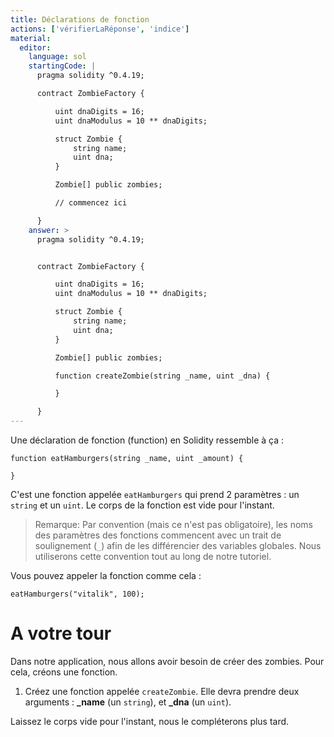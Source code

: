 ```yaml
---
title: Déclarations de fonction
actions: ['vérifierLaRéponse', 'indice']
material:
  editor:
    language: sol
    startingCode: |
      pragma solidity ^0.4.19;

      contract ZombieFactory {

          uint dnaDigits = 16;
          uint dnaModulus = 10 ** dnaDigits;

          struct Zombie {
              string name;
              uint dna;
          }

          Zombie[] public zombies;

          // commencez ici

      }
    answer: >
      pragma solidity ^0.4.19;


      contract ZombieFactory {

          uint dnaDigits = 16;
          uint dnaModulus = 10 ** dnaDigits;

          struct Zombie {
              string name;
              uint dna;
          }

          Zombie[] public zombies;

          function createZombie(string _name, uint _dna) {

          }

      }
---
```


Une déclaration de fonction (function) en Solidity ressemble à ça :

```
function eatHamburgers(string _name, uint _amount) {

}
```
C'est une fonction appelée `eatHamburgers` qui prend 2 paramètres : un `string` et un `uint`. Le corps de la fonction est vide pour l'instant.

> Remarque: Par convention (mais ce n'est pas obligatoire), les noms des paramètres des fonctions commencent avec un trait de soulignement (`_`) afin de les différencier des variables globales. Nous utiliserons cette convention tout au long de notre tutoriel.

Vous pouvez appeler la fonction comme cela :

```
eatHamburgers("vitalik", 100);
```

# A votre tour

Dans notre application, nous allons avoir besoin de créer des zombies. Pour cela, créons une fonction.

1. Créez une fonction appelée `createZombie`. Elle devra prendre deux arguments : **\_name** (un `string`), et **\_dna** (un `uint`).

Laissez le corps vide pour l'instant, nous le compléterons plus tard.
